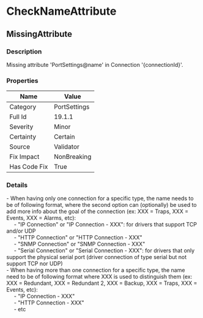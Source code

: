﻿---  
uid: Validator_19_1_1  
---

# CheckNameAttribute

## MissingAttribute

### Description

Missing attribute 'PortSettings@name' in Connection '{connectionId}'.

### Properties

| Name         | Value        |
| ------------ | ------------ |
| Category     | PortSettings |
| Full Id      | 19.1.1       |
| Severity     | Minor        |
| Certainty    | Certain      |
| Source       | Validator    |
| Fix Impact   | NonBreaking  |
| Has Code Fix | True         |

### Details

\- When having only one connection for a specific type, the name needs to be of following format, where the second option can (optionally) be used to add more info about the goal of the connection (ex: XXX \= Traps, XXX \= Events, XXX \= Alarms, etc):  
     \- "IP Connection" or "IP Connection \- XXX": for drivers that support TCP and\/or UDP  
     \- "HTTP Connection" or "HTTP Connection \- XXX"  
     \- "SNMP Connection" or "SNMP Connection \- XXX"  
     \- "Serial Connection" or "Serial Connection \- XXX": for drivers that only support the physical serial port (driver connection of type serial but not support TCP nor UDP)  
\- When having more than one connection for a specific type, the name need to be of following format where XXX is used to distinguish them (ex: XXX \= Redundant, XXX \= Redundant 2, XXX \= Backup, XXX \= Traps, XXX \= Events, etc):  
     \- "IP Connection \- XXX"  
     \- "HTTP Connection \- XXX"  
     \- etc
